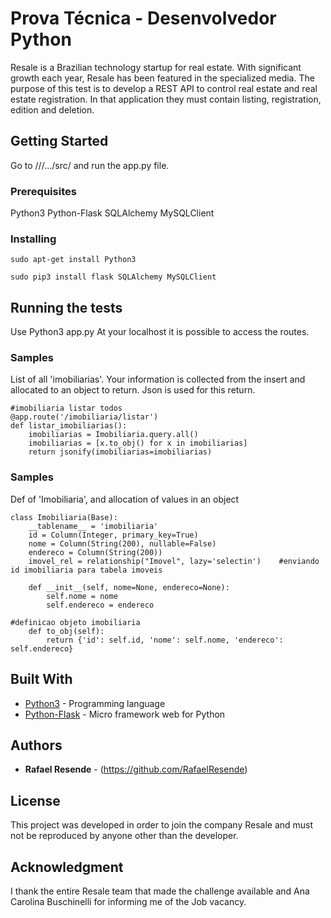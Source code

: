 # Prova Técnica - Desenvolvedor Python

Resale is a Brazilian technology startup for real estate. With significant growth each year, Resale has been featured in the specialized media.
The purpose of this test is to develop a REST API to control real estate and real estate registration. In that application they must contain listing, registration, edition and deletion.

## Getting Started

Go to ///.../src/ and run the app.py file.

### Prerequisites

Python3
Python-Flask
SQLAlchemy
MySQLClient


### Installing

```
sudo apt-get install Python3

```
```
sudo pip3 install flask SQLAlchemy MySQLClient
```


## Running the tests

Use Python3 app.py
At your localhost it is possible to access the routes.

### Samples

List of all 'imobiliarias'. Your information is collected from the insert and allocated to an object to return.
Json is used for this return.

```
#imobiliaria listar todos
@app.route('/imobiliaria/listar')
def listar_imobiliarias():
    imobiliarias = Imobiliaria.query.all()
    imobiliarias = [x.to_obj() for x in imobiliarias]
    return jsonify(imobiliarias=imobiliarias)
```

### Samples

Def of 'Imobiliaria', and allocation of values ​​in an object

```
class Imobiliaria(Base):
    __tablename__ = 'imobiliaria'
    id = Column(Integer, primary_key=True)
    nome = Column(String(200), nullable=False)
    endereco = Column(String(200))
    imovel_rel = relationship("Imovel", lazy='selectin')    #enviando id imobiliaria para tabela imoveis

    def __init__(self, nome=None, endereco=None):
        self.nome = nome
        self.endereco = endereco

#definicao objeto imobiliaria
    def to_obj(self):
        return {'id': self.id, 'nome': self.nome, 'endereco': self.endereco}
```

## Built With

* [Python3](https://www.python.org/download/releases/3.0/) - Programming language
* [Python-Flask](https://flask.palletsprojects.com/en/1.1.x/) - Micro framework web for Python

## Authors

* **Rafael Resende** - (https://github.com/RafaelResende)

## License

This project was developed in order to join the company Resale and must not be reproduced by anyone other than the developer.

## Acknowledgment

I thank the entire Resale team that made the challenge available and Ana Carolina Buschinelli for informing me of the Job vacancy.
